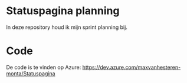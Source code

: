 # Statuspagina planning

In deze repository houd ik mijn sprint planning bij.

# Code

De code is te vinden op Azure: https://dev.azure.com/maxvanhesteren-monta/Statuspagina
